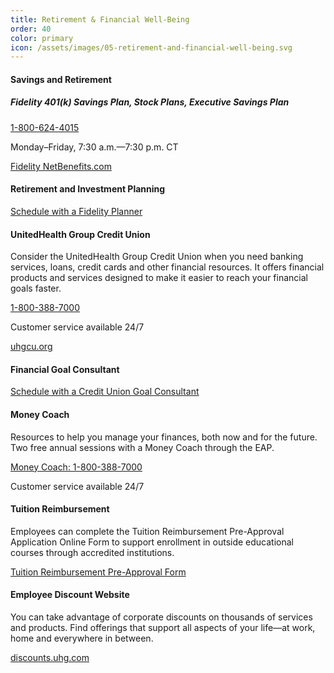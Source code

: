 ```yaml
---
title: Retirement & Financial Well-Being
order: 40
color: primary
icon: /assets/images/05-retirement-and-financial-well-being.svg
---
```


#### Savings and Retirement

##### Fidelity 401(k) Savings Plan, Stock Plans, Executive Savings Plan

[1-800-624-4015](tel://+1-800-624-4015 "1-800-624-4015")

Monday–Friday, 7:30 a.m.—7:30 p.m. CT

[Fidelity NetBenefits.com](https://nb.fidelity.com/public/nb/default/home "Fidelity NetBenefits.com in a new tab")

#### Retirement and Investment Planning

[Schedule with a Fidelity Planner](https://nb.fidelity.com/public/nb/default/home?option=ledetail&Target=cours000000000044440 "Schedule with a Fidelity planner")

#### UnitedHealth Group Credit Union

Consider the UnitedHealth Group Credit Union when you need banking services, loans, credit cards and other financial resources. It offers financial products and services designed to make it easier to reach your financial goals faster.

[1-800-388-7000](tel://+1-800-388-7000 "1-800-388-7000")

Customer service available 24/7

[uhgcu.org](https://www.uhgcu.org/ "uhgcu.org in a new window")

#### Financial Goal Consultant

[Schedule with a Credit Union Goal Consultant](https://help.bcu.org/s/schedule?inT=UHGGC&inR=GC "Schedule with a Credit Union Goal Consultant.")

#### Money Coach

Resources to help you manage your finances, both now and for the future. Two free annual sessions with a Money Coach through the EAP.

[Money Coach: 1-800-388-7000](tel://+1-800-388-7000 "Money Coach: 1-800-388-7000")

Customer service available 24/7

#### Tuition Reimbursement

Employees can complete the Tuition Reimbursement Pre-Approval Application Online Form to support enrollment in outside educational courses through accredited institutions.

[Tuition Reimbursement Pre-Approval Form](https://uhgazure.sharepoint.com/sites/Employment-Policies/SitePages/Tuition-Reimbursement.aspx "Tuition Reimbursement Pre-Approval Form for United Health Group in a new tab.")

#### Employee Discount Website

You can take advantage of corporate discounts on thousands of services and products. Find offerings that support all aspects of your life—at work, home and everywhere in between.

[discounts.uhg.com](https://authgateway3.entiam.uhg.com/idp/startSSO.ping?PartnerSpId=urn%3Abenefithub%3Apassport&origin=web "discounts.uhg.com in a new tab")
